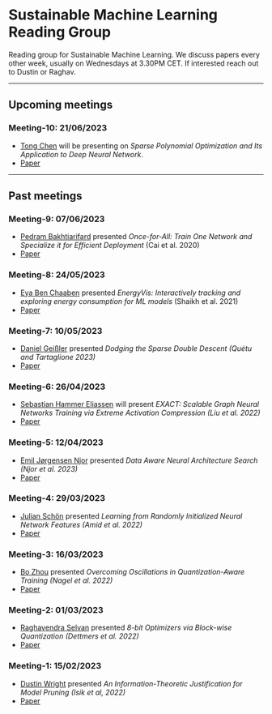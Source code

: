 # Sustainable Machine Learning Reading Group
Reading group for Sustainable Machine Learning. We discuss papers every other week, usually on Wednesdays at 3.30PM CET. If interested reach out to Dustin or Raghav. 

---
## Upcoming meetings

### Meeting-10: 21/06/2023
* [Tong Chen](https://scholar.google.com/citations?user=KArfuYIAAAAJ&hl=fr&oi=sra) will be presenting on _Sparse Polynomial Optimization and Its Application to Deep Neural Network_. 
* [Paper](https://proceedings.neurips.cc/paper/2020/hash/dea9ddb25cbf2352cf4dec30222a02a5-Abstract.html)

---- 
## Past meetings

### Meeting-9: 07/06/2023
* [Pedram Bakhtiarifard](https://scholar.google.com/citations?user=wnOiOHoAAAAJ&hl=en&oi=ao) presented _Once-for-All: Train One Network and Specialize it for Efficient Deployment_ (Cai et al. 2020)
* [Paper](https://arxiv.org/abs/1908.09791)


### Meeting-8: 24/05/2023
* [Eya Ben Chaaben](https://www.lisn.upsaclay.fr/members/ben-chaaben-eya/) presented _EnergyVis: Interactively tracking and exploring energy consumption for ML models_ (Shaikh et al. 2021)
* [Paper](https://dl.acm.org/doi/abs/10.1145/3411763.3451780)



### Meeting-7: 10/05/2023
* [Daniel Geißler](https://www.linkedin.com/in/daniel-gei%C3%9Fler-68a5bb201/?originalSubdomain=de) presented _Dodging the Sparse Double Descent (Quétu and Tartaglione 2023)_
* [Paper](https://arxiv.org/pdf/2303.01213.pdf)

### Meeting-6: 26/04/2023
* [Sebastian Hammer Eliassen](https://github.com/sebeliassen/) will present _EXACT: Scalable Graph Neural Networks Training via Extreme Activation Compression (Liu et al. 2022)_
* [Paper](https://openreview.net/forum?id=vkaMaq95_rX)

### Meeting-5: 12/04/2023
* [Emil Jørgensen Njor](https://scholar.google.com/citations?user=1MM7E9QAAAAJ&hl=en&oi=ao) presented _Data Aware Neural Architecture Search (Njor et al. 2023)_
* [Paper](https://www2.compute.dtu.dk/~xefa/files/conf/2023-tinyml-datanas.pdf)


### Meeting-4: 29/03/2023
* [Julian Schön](https://scholar.google.com/citations?hl=en&user=YqdxR9UAAAAJ) presented _Learning from Randomly Initialized Neural Network Features (Amid et al. 2022)_
* [Paper](https://arxiv.org/abs/2202.06438)


### Meeting-3: 16/03/2023

* [Bo Zhou](https://scholar.google.com/citations?hl=en&user=PCvtW3gAAAAJ) presented _Overcoming Oscillations in Quantization-Aware Training (Nagel et al. 2022)_ 
* [Paper](https://proceedings.mlr.press/v162/nagel22a.html)

### Meeting-2: 01/03/2023

* [Raghavendra Selvan](https://raghavian.github.io/) presented _8-bit Optimizers via Block-wise Quantization (Dettmers et al. 2022)_ 
* [Paper](https://arxiv.org/abs/2110.02861)

### Meeting-1: 15/02/2023

* [Dustin Wright](http://dustinbwright.com/) presented _An Information-Theoretic Justification for Model Pruning (Isik et al, 2022)_
* [Paper](https://arxiv.org/abs/2102.08329)

